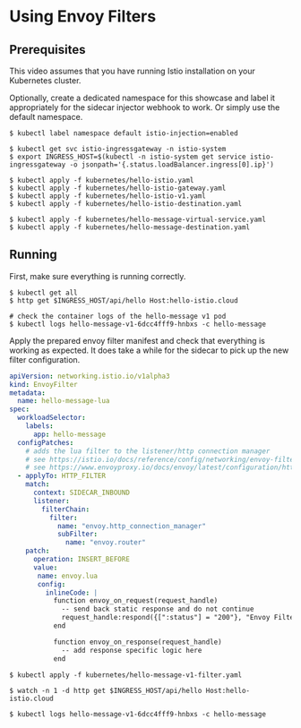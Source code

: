 # Using Envoy Filters

## Prerequisites

This video assumes that you have running Istio installation on your Kubernetes cluster.

Optionally, create a dedicated namespace for this showcase and label it appropriately for the sidecar injector webhook to work. Or simply use the default namespace.

```
$ kubectl label namespace default istio-injection=enabled

$ kubectl get svc istio-ingressgateway -n istio-system
$ export INGRESS_HOST=$(kubectl -n istio-system get service istio-ingressgateway -o jsonpath='{.status.loadBalancer.ingress[0].ip}')

$ kubectl apply -f kubernetes/hello-istio.yaml
$ kubectl apply -f kubernetes/hello-istio-gateway.yaml
$ kubectl apply -f kubernetes/hello-istio-v1.yaml
$ kubectl apply -f kubernetes/hello-istio-destination.yaml

$ kubectl apply -f kubernetes/hello-message-virtual-service.yaml
$ kubectl apply -f kubernetes/hello-message-destination.yaml
```

## Running

First, make sure everything is running correctly.

```
$ kubectl get all
$ http get $INGRESS_HOST/api/hello Host:hello-istio.cloud

# check the container logs of the hello-message v1 pod
$ kubectl logs hello-message-v1-6dcc4fff9-hnbxs -c hello-message
```

Apply the prepared envoy filter manifest and check that everything is working as expected. It does take a while for the sidecar to pick up the new filter configuration.

```yaml
apiVersion: networking.istio.io/v1alpha3
kind: EnvoyFilter
metadata:
  name: hello-message-lua
spec:
  workloadSelector:
    labels:
      app: hello-message
  configPatches:
    # adds the lua filter to the listener/http connection manager
    # see https://istio.io/docs/reference/config/networking/envoy-filter/
    # see https://www.envoyproxy.io/docs/envoy/latest/configuration/http/http_filters/lua_filter#
  - applyTo: HTTP_FILTER
    match:
      context: SIDECAR_INBOUND
      listener:
        filterChain:
          filter:
            name: "envoy.http_connection_manager"
            subFilter:
              name: "envoy.router"
    patch:
      operation: INSERT_BEFORE
      value:
       name: envoy.lua
       config:
         inlineCode: |
           function envoy_on_request(request_handle)
             -- send back static response and do not continue
             request_handle:respond({[":status"] = "200"}, "Envoy Filtered Message")
           end

           function envoy_on_response(request_handle)
             -- add response specific logic here
           end
```

```
$ kubectl apply -f kubernetes/hello-message-v1-filter.yaml

$ watch -n 1 -d http get $INGRESS_HOST/api/hello Host:hello-istio.cloud

$ kubectl logs hello-message-v1-6dcc4fff9-hnbxs -c hello-message
```